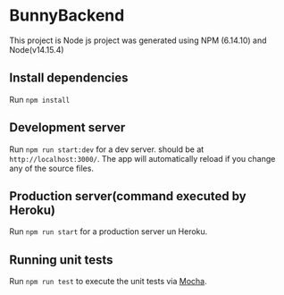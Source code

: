 # BunnyBackend

This project is Node js project was generated using NPM (6.14.10) and Node(v14.15.4)

## Install dependencies
Run `npm install`

## Development server

Run `npm run start:dev` for a dev server. should be at `http://localhost:3000/`. The app will automatically reload if you change any of the source files.

## Production server(command executed by Heroku)

Run `npm run start` for a production server un Heroku. 

## Running unit tests

Run `npm run test` to execute the unit tests via [Mocha](https://mochajs.org/).


